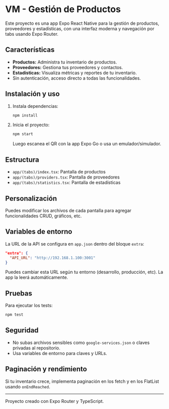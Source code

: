 # VM - Gestión de Productos

Este proyecto es una app Expo React Native para la gestión de productos, proveedores y estadísticas, con una interfaz moderna y navegación por tabs usando Expo Router.

## Características
- **Productos:** Administra tu inventario de productos.
- **Proveedores:** Gestiona tus proveedores y contactos.
- **Estadísticas:** Visualiza métricas y reportes de tu inventario.
- Sin autenticación, acceso directo a todas las funcionalidades.

## Instalación y uso

1. Instala dependencias:
   ```sh
   npm install
   ```
2. Inicia el proyecto:
   ```sh
   npm start
   ```
   Luego escanea el QR con la app Expo Go o usa un emulador/simulador.

## Estructura
- `app/(tabs)/index.tsx`: Pantalla de productos
- `app/(tabs)/providers.tsx`: Pantalla de proveedores
- `app/(tabs)/statistics.tsx`: Pantalla de estadísticas

## Personalización
Puedes modificar los archivos de cada pantalla para agregar funcionalidades CRUD, gráficos, etc.

## Variables de entorno

La URL de la API se configura en `app.json` dentro del bloque `extra`:

```json
"extra": {
  "API_URL": "http://192.168.1.100:3001"
}
```

Puedes cambiar esta URL según tu entorno (desarrollo, producción, etc). La app la leerá automáticamente.

## Pruebas

Para ejecutar los tests:

```sh
npm test
```

## Seguridad

- No subas archivos sensibles como `google-services.json` o claves privadas al repositorio.
- Usa variables de entorno para claves y URLs.

## Paginación y rendimiento

Si tu inventario crece, implementa paginación en los fetch y en los FlatList usando `onEndReached`.

---

Proyecto creado con Expo Router y TypeScript.

